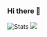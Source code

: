 ### Hi there 👋
![Stats](https://github-readme-stats.vercel.app/api?username=BuczynskiRafal&show_icons=true&theme=radical)
<img src="https://github-readme-stats.vercel.app/api/top-langs/?username=BuczynskiRafal&theme=radical&layout=compact">



<!--
**BuczynskiRafal/BuczynskiRafal** is a ✨ _special_ ✨ repository because its `README.md` (this file) appears on your GitHub profile.

Here are some ideas to get you started:

- 🔭 I’m currently working on ...
- 🌱 I’m currently learning ...
- 👯 I’m looking to collaborate on ...
- 🤔 I’m looking for help with ...
- 💬 Ask me about ...
- 📫 How to reach me: ...
- 😄 Pronouns: ...
- ⚡ Fun fact: ...
-->
